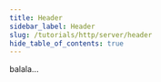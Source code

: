 ```yaml
---
title: Header 
sidebar_label: Header
slug: /tutorials/http/server/header
hide_table_of_contents: true
---
```

balala...